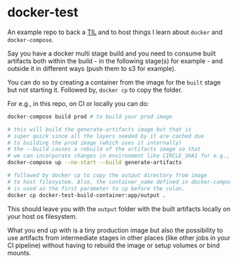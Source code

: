 # docker-test

An example repo to back a [TIL](https://til.mudit.xyz/18) and to host things I learn about `docker` and `docker-compose`.

Say you have a docker multi stage build and you need to consume built artifacts both
within the build - in the following stage(s) for example - and outside it in different ways (push them to s3 for example).

You can do so by creating a container from the image for the `built` stage but not starting it.
Followed by, `docker cp` to copy the folder.

For e.g., in this repo, on CI or locally you can do:

```sh
docker-compose build prod # to build your prod image

# this will build the generate-artifacts image but that is
# super quick since all the layers needed by it are cached due
# to building the prod image (which uses it internally)
# the --build causes a rebuild of the artifacts image so that
# we can incorporate changes in environment like CIRCLE_SHA1 for e.g.,
docker-compose up --no-start --build generate-artifacts

# followed by docker cp to copy the output directory from image
# to host filesystem. Also, the container_name defined in docker-compose.yml
# is used as the first parameter to cp before the colon.
docker cp docker-test-build-container:app/output .
```
This should leave you with the `output` folder with the built artifacts locally on your host os filesystem.


What you end up with is a tiny production image but also the possibility to use artifacts from intermediate stages
in other places (like other jobs in your CI pipeline) without having to rebuild the image or setup volumes or bind mounts.
